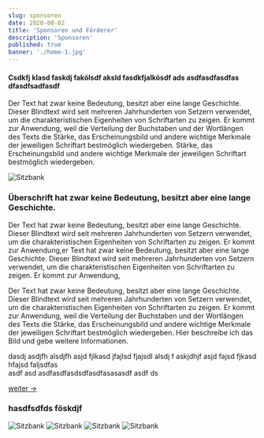 ```yaml
---
slug: sponsoren
date: 2020-08-02
title: 'Sponsoren und Förderer'
description: 'Sponsoren'
published: true
banner: './home-1.jpg'
---
```


<article>

<section>


#### Csdkfj klasd faskdj fakölsdf aksld fasdkfjalkösdf ads asdfasdfasdfas dfasdfsadfasdf


Der Text hat zwar keine Bedeutung, besitzt aber eine lange Geschichte. Dieser Blindtext wird seit mehreren Jahrhunderten von Setzern verwendet, um die charakteristischen Eigenheiten von Schriftarten zu zeigen. Er kommt zur Anwendung, weil die Verteilung der Buchstaben und der Wortlängen des Texts die Stärke, das Erscheinungsbild und andere wichtige Merkmale der jeweiligen Schriftart bestmöglich wiedergeben.
Stärke, das Erscheinungsbild und andere wichtige Merkmale der jeweiligen Schriftart bestmöglich wiedergeben.



![Sitzbank](./images/home-2_bingen.png)



### Überschrift  hat zwar keine Bedeutung, besitzt aber eine lange Geschichte.

Der Text hat zwar keine Bedeutung, besitzt aber eine lange Geschichte. Dieser Blindtext wird seit mehreren Jahrhunderten von Setzern verwendet, um die charakteristischen Eigenheiten von Schriftarten zu zeigen. Er kommt zur Anwendung,er Text hat zwar keine Bedeutung, besitzt aber eine lange Geschichte. Dieser Blindtext wird seit mehreren Jahrhunderten von Setzern verwendet, um die charakteristischen Eigenheiten von Schriftarten zu zeigen. Er kommt zur Anwendung,


Der Text hat zwar keine Bedeutung, besitzt aber eine lange Geschichte. Dieser Blindtext wird seit mehreren Jahrhunderten von Setzern verwendet, um die charakteristischen Eigenheiten von Schriftarten zu zeigen. Er kommt zur Anwendung, weil die Verteilung der Buchstaben und der Wortlängen des Texts die Stärke, das Erscheinungsbild und andere wichtige Merkmale der jeweiligen Schriftart bestmöglich wiedergeben.
Hier beschreibe ich das Bild und gebe weitere Informationen.



dasdj asdjfh alsdjfh asjd fjlkasd jfajlsd fjajsdl alsdj f askjdhjf asjd fajsd fjkasd hfajsd faljsdfas   
asdf asd asdfasdfasdsdfasdfasasasdf asdf ds

[weiter ->](/a-aktuelles)


</section>




<section>

### hasdfsdfds föskdjf
![Sitzbank](./images/home-2_bingen.png)
![Sitzbank](./images/home-2_bingen.png)
![Sitzbank](./images/home-2_bingen.png)
![Sitzbank](./images/home-2_bingen.png)
</section>

</article>
